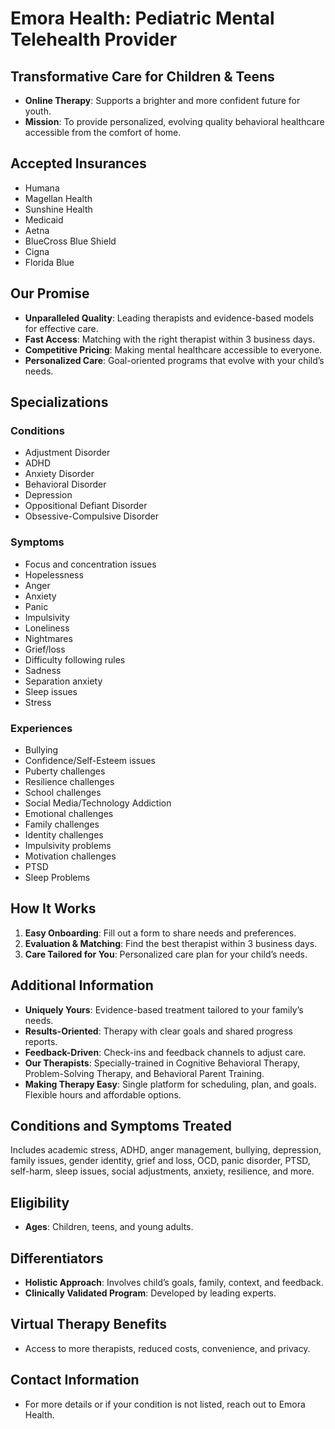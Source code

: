 # Emora Health: Pediatric Mental Telehealth Provider

## Transformative Care for Children & Teens

- **Online Therapy**: Supports a brighter and more confident future for youth.
- **Mission**: To provide personalized, evolving quality behavioral healthcare accessible from the comfort of home.

## Accepted Insurances

- Humana
- Magellan Health
- Sunshine Health
- Medicaid
- Aetna
- BlueCross Blue Shield
- Cigna
- Florida Blue

## Our Promise

- **Unparalleled Quality**: Leading therapists and evidence-based models for effective care.
- **Fast Access**: Matching with the right therapist within 3 business days.
- **Competitive Pricing**: Making mental healthcare accessible to everyone.
- **Personalized Care**: Goal-oriented programs that evolve with your child’s needs.

## Specializations

### Conditions

- Adjustment Disorder
- ADHD
- Anxiety Disorder
- Behavioral Disorder
- Depression
- Oppositional Defiant Disorder
- Obsessive-Compulsive Disorder

### Symptoms

- Focus and concentration issues
- Hopelessness
- Anger
- Anxiety
- Panic
- Impulsivity
- Loneliness
- Nightmares
- Grief/loss
- Difficulty following rules
- Sadness
- Separation anxiety
- Sleep issues
- Stress

### Experiences

- Bullying
- Confidence/Self-Esteem issues
- Puberty challenges
- Resilience challenges
- School challenges
- Social Media/Technology Addiction
- Emotional challenges
- Family challenges
- Identity challenges
- Impulsivity problems
- Motivation challenges
- PTSD
- Sleep Problems

## How It Works

1. **Easy Onboarding**: Fill out a form to share needs and preferences.
2. **Evaluation & Matching**: Find the best therapist within 3 business days.
3. **Care Tailored for You**: Personalized care plan for your child’s needs.

## Additional Information

- **Uniquely Yours**: Evidence-based treatment tailored to your family’s needs.
- **Results-Oriented**: Therapy with clear goals and shared progress reports.
- **Feedback-Driven**: Check-ins and feedback channels to adjust care.
- **Our Therapists**: Specially-trained in Cognitive Behavioral Therapy, Problem-Solving Therapy, and Behavioral Parent Training.
- **Making Therapy Easy**: Single platform for scheduling, plan, and goals. Flexible hours and affordable options.

## Conditions and Symptoms Treated

Includes academic stress, ADHD, anger management, bullying, depression, family issues, gender identity, grief and loss, OCD, panic disorder, PTSD, self-harm, sleep issues, social adjustments, anxiety, resilience, and more.

## Eligibility

- **Ages**: Children, teens, and young adults.

## Differentiators

- **Holistic Approach**: Involves child’s goals, family, context, and feedback.
- **Clinically Validated Program**: Developed by leading experts.

## Virtual Therapy Benefits

- Access to more therapists, reduced costs, convenience, and privacy.

## Contact Information

- For more details or if your condition is not listed, reach out to Emora Health.
